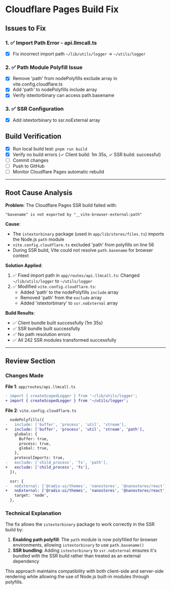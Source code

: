 # Cloudflare Pages Build Fix

## Issues to Fix

### 1. ✅ Import Path Error - api.llmcall.ts
- [x] Fix incorrect import path `~/lib/utils/logger` → `~/utils/logger`

### 2. ✅ Path Module Polyfill Issue
- [x] Remove 'path' from nodePolyfills exclude array in vite.config.cloudflare.ts
- [x] Add 'path' to nodePolyfills include array
- [x] Verify istextorbinary can access path.basename

### 3. ✅ SSR Configuration
- [x] Add istextorbinary to ssr.noExternal array

## Build Verification

- [x] Run local build test: `pnpm run build`
- [x] Verify no build errors (✓ Client build: 1m 35s, ✓ SSR build: successful)
- [ ] Commit changes
- [ ] Push to GitHub
- [ ] Monitor Cloudflare Pages automatic rebuild

---

## Root Cause Analysis

**Problem**: The Cloudflare Pages SSR build failed with:
```
"basename" is not exported by "__vite-browser-external:path"
```

**Cause**:
- The `istextorbinary` package (used in `app/lib/stores/files.ts`) imports the Node.js `path` module
- `vite.config.cloudflare.ts` excluded 'path' from polyfills on line 56
- During SSR build, Vite could not resolve `path.basename` for browser context

**Solution Applied**:
1. ✅ Fixed import path in `app/routes/api.llmcall.ts`: Changed `~/lib/utils/logger` to `~/utils/logger`
2. ✅ Modified `vite.config.cloudflare.ts`:
   - Added 'path' to the nodePolyfills `include` array
   - Removed 'path' from the `exclude` array
   - Added 'istextorbinary' to `ssr.noExternal` array

**Build Results**:
- ✅ Client bundle built successfully (1m 35s)
- ✅ SSR bundle built successfully
- ✅ No path resolution errors
- ✅ All 242 SSR modules transformed successfully

---

## Review Section

### Changes Made

**File 1**: `app/routes/api.llmcall.ts`
```diff
- import { createScopedLogger } from '~/lib/utils/logger';
+ import { createScopedLogger } from '~/utils/logger';
```

**File 2**: `vite.config.cloudflare.ts`
```diff
  nodePolyfills({
-   include: ['buffer', 'process', 'util', 'stream'],
+   include: ['buffer', 'process', 'util', 'stream', 'path'],
    globals: {
      Buffer: true,
      process: true,
      global: true,
    },
    protocolImports: true,
-   exclude: ['child_process', 'fs', 'path'],
+   exclude: ['child_process', 'fs'],
  }),
```

```diff
  ssr: {
-   noExternal: ['@radix-ui/themes', 'nanostores', '@nanostores/react'],
+   noExternal: ['@radix-ui/themes', 'nanostores', '@nanostores/react', 'istextorbinary'],
    target: 'node',
  },
```

### Technical Explanation

The fix allows the `istextorbinary` package to work correctly in the SSR build by:
1. **Enabling path polyfill**: The `path` module is now polyfilled for browser environments, allowing `istextorbinary` to use `path.basename()`
2. **SSR bundling**: Adding `istextorbinary` to `ssr.noExternal` ensures it's bundled with the SSR build rather than treated as an external dependency

This approach maintains compatibility with both client-side and server-side rendering while allowing the use of Node.js built-in modules through polyfills.
